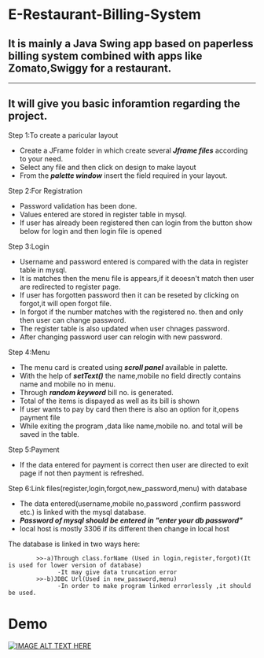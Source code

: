 # E-Restaurant-Billing-System

## It is mainly a Java Swing app based on paperless billing system combined with apps like Zomato,Swiggy for a restaurant.
------------------------------------------------------------------------------------------------------------------------

## It will give you basic inforamtion regarding the project.

Step 1:To create a paricular layout<br>
         <ul>
        <li> Create a JFrame folder in which create several <strong><em>Jframe files</strong></em> according to your need.<br></li>
        <li>Select any file and then click on design to make layout<br></li>
        <li>From the <strong><em>palette window</strong></em> insert the field required in your layout.<br></li>
         </ul>
     
Step 2:For Registration<br>
        <ul>
        <li>Password validation has been done.<br></li>
        <li>Values entered are stored in register table in mysql.<br></li>
        <li>If user has already been registered then can login from the button show below for login and then login file is opened<br></li>
        </ul>
         
Step 3:Login<br>
         <ul>
        <li>Username and password entered is compared with the data in register table in mysql.<br></li>
        <li>It is matches then the menu file is appears,if it deoesn't match then user are redirected to register page.<br></li>
        <li>If user has forgotten password then it can be reseted by clicking on forgot,it will open forgot file.<br></li>
        <li>In forgot if the number matches with the registered no. then and only then user can change password.<br></li>
        <li>The register table is also updated when user chnages password.<br></li>
        <li>After changing password user can relogin with new password.<br></li>
         </ul>

Step 4:Menu<br>
        <ul>
        <li>The menu card is created using <strong><em>scroll panel</strong></em> available in palette.<br></li>
        <li>With the help of <strong><em>setText()</strong></em> the name,mobile no field directly contains name and mobile no in menu.<br></li>
        <li>Through <strong><em>random keyword</strong></em> bill no. is generated.<br></li>
        <li>Total of the items is dispayed as well as its bill is shown<br></li>
        <li>If user wants to pay by card then there is also an option for it,opens payment file<br></li>
        <li>While exiting the program ,data like name,mobile no. and total will be saved in the table.<br></li>
        </ul>
        
Step 5:Payment<br>
         <ul>
        <li>If the data entered for payment is correct then user are directed to exit page if not then payment is refreshed.<br></li>
         </ul>
         
Step 6:Link files(register,login,forgot,new_password,menu) with database<br>
        <ul>
        <li>The data entered(username,mobile no,password ,confirm password etc.) is linked with the mysql database.<br></li>
        <li><strong><em>Password of mysql should be entered in "enter your db password"</strong></em><br></li>
        <li>local host is mostly 3306 if its different then change in local host<br> </li>
         </ul>
        The database is linked in two ways here: 
            
            >>-a)Through class.forName (Used in login,register,forgot)(It is used for lower version of database)
                  -It may give data truncation error
            >>-b)JDBC Url(Used in new_password,menu)
                  -In order to make program linked errorlessly ,it should be used.

# Demo
[![IMAGE ALT TEXT HERE](https://img.youtube.com/vi/HJFAUsQ-Wu8/0.jpg)](https://www.youtube.com/watch?v=HJFAUsQ-Wu8)
